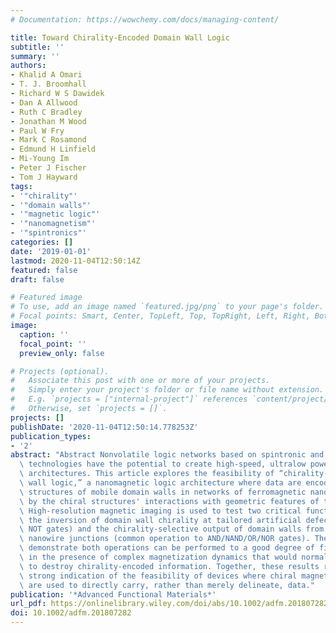 ```yaml
---
# Documentation: https://wowchemy.com/docs/managing-content/

title: Toward Chirality-Encoded Domain Wall Logic
subtitle: ''
summary: ''
authors:
- Khalid A Omari
- T. J. Broomhall
- Richard W S Dawidek
- Dan A Allwood
- Ruth C Bradley
- Jonathan M Wood
- Paul W Fry
- Mark C Rosamond
- Edmund H Linfield
- Mi-Young Im
- Peter J Fischer
- Tom J Hayward
tags:
- '"chirality"'
- '"domain walls"'
- '"magnetic logic"'
- '"nanomagnetism"'
- '"spintronics"'
categories: []
date: '2019-01-01'
lastmod: 2020-11-04T12:50:14Z
featured: false
draft: false

# Featured image
# To use, add an image named `featured.jpg/png` to your page's folder.
# Focal points: Smart, Center, TopLeft, Top, TopRight, Left, Right, BottomLeft, Bottom, BottomRight.
image:
  caption: ''
  focal_point: ''
  preview_only: false

# Projects (optional).
#   Associate this post with one or more of your projects.
#   Simply enter your project's folder or file name without extension.
#   E.g. `projects = ["internal-project"]` references `content/project/deep-learning/index.md`.
#   Otherwise, set `projects = []`.
projects: []
publishDate: '2020-11-04T12:50:14.778253Z'
publication_types:
- '2'
abstract: "Abstract Nonvolatile logic networks based on spintronic and nanomagnetic\
  \ technologies have the potential to create high-speed, ultralow power computational\
  \ architectures. This article explores the feasibility of “chirality-encoded domain\
  \ wall logic,” a nanomagnetic logic architecture where data are encoded by the chiral\
  \ structures of mobile domain walls in networks of ferromagnetic nanowires and processed\
  \ by the chiral structures' interactions with geometric features of the networks.\
  \ High-resolution magnetic imaging is used to test two critical functionalities:\
  \ the inversion of domain wall chirality at tailored artificial defect sites (logical\
  \ NOT gates) and the chirality-selective output of domain walls from 2-in-1-out\
  \ nanowire junctions (common operation to AND/NAND/OR/NOR gates). The measurements\
  \ demonstrate both operations can be performed to a good degree of fidelity even\
  \ in the presence of complex magnetization dynamics that would normally be expected\
  \ to destroy chirality-encoded information. Together, these results represent a\
  \ strong indication of the feasibility of devices where chiral magnetization textures\
  \ are used to directly carry, rather than merely delineate, data."
publication: '*Advanced Functional Materials*'
url_pdf: https://onlinelibrary.wiley.com/doi/abs/10.1002/adfm.201807282
doi: 10.1002/adfm.201807282
---
```

